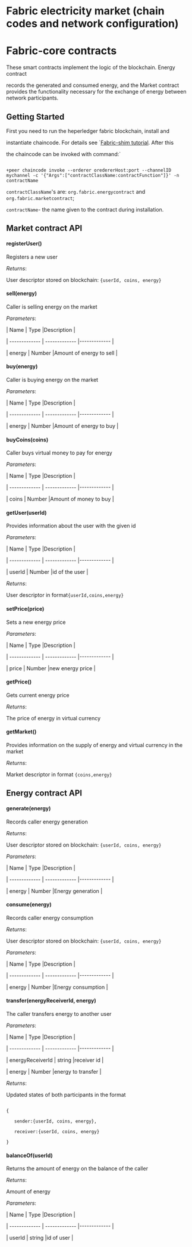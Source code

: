 # Fabric electricity market (chain codes and network configuration)

# Fabric-core contracts



These smart contracts implement the logic of the blockchain. Energy contract

 records the generated and consumed energy, and the Market contract provides the functionality necessary for the exchange of energy between network participants.





## Getting Started



First you need to run the heperledger fabric blockchain, install and 

instantiate chaincode. For details see `[Fabric-shim tutorial](https://fabric-shim.github.io/master/tutorial-using-contractinterface.html). After this

 the chaincode can be invoked with command:`

```

+peer chaincode invoke --orderer oredererHost:port --channelID mychannel -c '{"Args":["contractClassName:contractFunction"]}' -n contractName

```

`contractClassName`'s are: `org.fabric.energycontract` and `org.fabric.marketcontract`;

`contractName`- the name given to the contract during installation.



## Market contract API



#### registerUser()

Registers a new user



*Returns*:

User descriptor stored on blockchain: ```{userId, coins, energy}```



#### sell(energy)

Caller is selling energy on the market



*Parameters*:



| Name  | Type |Description |

| ------------- | ------------- |------------- |

| energy  | Number  |Amount of energy to sell  |



#### buy(energy)

Caller is buying energy on the market



*Parameters*:



| Name  | Type |Description |

| ------------- | ------------- |------------- |

| energy  | Number  |Amount of energy to buy  |



#### buyCoins(coins)

Caller buys virtual money to pay for energy



*Parameters*:



| Name  | Type |Description |

| ------------- | ------------- |------------- |

| coins  | Number  |Amount of money to buy  |



#### getUser(userId)

Provides information about the user with the given id



*Parameters*:



| Name  | Type |Description |

| ------------- | ------------- |------------- |

| userId  | Number  |id of the user  |



*Returns*:

User descriptor in format```{userId,coins,energy}```



#### setPrice(price)

Sets a new  energy price



*Parameters*:



| Name  | Type |Description |

| ------------- | ------------- |------------- |

| price  | Number  |new energy price  |



#### getPrice()

Gets current energy price



*Returns*:

The price of energy in virtual currency



#### getMarket()

Provides information on the supply of energy and virtual currency in the market



*Returns*:

Market descriptor in format ```{coins,energy}```



## Energy contract API



#### generate(energy)

Records caller energy generation



*Returns*:

User descriptor stored on blockchain: ```{userId, coins, energy}```



*Parameters*:



| Name  | Type |Description |

| ------------- | ------------- |------------- |

| energy  | Number  |Energy generation  |



#### consume(energy)

Records caller energy consumption



*Returns*:

User descriptor stored on blockchain: ```{userId, coins, energy}```



*Parameters*:



| Name  | Type |Description |

| ------------- | ------------- |------------- |

| energy  | Number  |Energy consumption  |



#### transfer(energyReceiverId, energy)

The caller transfers energy to another user



*Parameters*:



| Name  | Type |Description |

| ------------- | ------------- |------------- |

| energyReceiverId  | string  |receiver id   |

| energy  | Number  |energy to transfer   |



*Returns*:

Updated states of both participants in the format 

 ```

 {

	sender:{userId, coins, energy},

	receiver:{userId, coins, energy}

} 

```



#### balanceOf(userId)

Returns the amount of energy on the balance of the caller



*Returns*:

Amount of energy



*Parameters*:



| Name  | Type |Description |

| ------------- | ------------- |------------- |

| userId  | string  |id of user  |